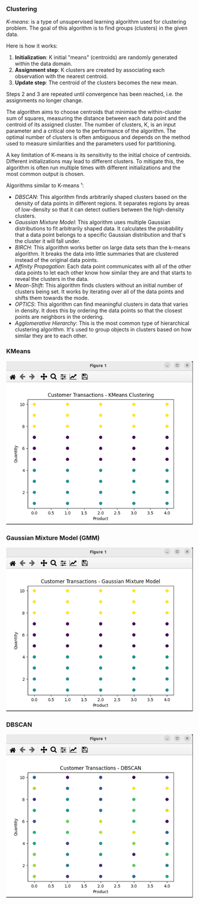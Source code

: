 ### Clustering

*K-means*: is a type of unsupervised learning algorithm used for clustering problem. The goal of this algorithm is to find groups (clusters) in the given data.

Here is how it works:
1. **Initialization**: K initial "means" (centroids) are randomly generated within the data domain.
2. **Assignment step**: K clusters are created by associating each observation with the nearest centroid.
3. **Update step**: The centroid of the clusters becomes the new mean.

Steps 2 and 3 are repeated until convergence has been reached, i.e. the assignments no longer change.

The algorithm aims to choose centroids that minimise the within-cluster sum of squares, measuring the 
distance between each data point and the centroid of its assigned cluster.
The number of clusters, K, is an input parameter and a critical one to the performance of the algorithm. The optimal number of clusters is often ambiguous and depends on the method used to measure similarities and the parameters used for partitioning.

A key limitation of K-means is its sensitivity to the initial choice of centroids. Different initializations may lead to different clusters. To mitigate this, the algorithm is often run multiple times with different initializations and the most common output is chosen.

Algorithms similar to K-means ¹:
- *DBSCAN*: This algorithm finds arbitrarily shaped clusters based on the density of data points in different regions. It separates regions by areas of low-density so that it can detect outliers between the high-density clusters.
- *Gaussian Mixture Model*: This algorithm uses multiple Gaussian distributions to fit arbitrarily shaped data. It calculates the probability that a data point belongs to a specific Gaussian distribution and that's the cluster it will fall under.
- *BIRCH*: This algorithm works better on large data sets than the k-means algorithm. It breaks the data into little summaries that are clustered instead of the original data points.
- *Affinity Propagation*: Each data point communicates with all of the other data points to let each other know how similar they are and that starts to reveal the clusters in the data.
- *Mean-Shift*: This algorithm finds clusters without an initial number of clusters being set. It works by iterating over all of the data points and shifts them towards the mode.
- *OPTICS*: This algorithm can find meaningful clusters in data that varies in density. It does this by ordering the data points so that the closest points are neighbors in the ordering.
- *Agglomerative Hierarchy*: This is the most common type of hierarchical clustering algorithm. It's used to group objects in clusters based on how similar they are to each other.

### KMeans
<img src="Kmeans.png" />

### Gaussian Mixture Model (GMM)
<img src="GMM.png" /> 

### DBSCAN
<img src="DBSCAN.png" />